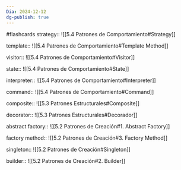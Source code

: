 ```yaml
---
Dia: 2024-12-12
dg-publish: true
---
```

#flashcards
strategy:: ![[5.4 Patrones de Comportamiento#Strategy]]

template:: ![[5.4 Patrones de Comportamiento#Template Method]]

visitor:: ![[5.4 Patrones de Comportamiento#Visitor]]

state:: ![[5.4 Patrones de Comportamiento#State]]

interpreter:: ![[5.4 Patrones de Comportamiento#Interpreter]]


command:: ![[5.4 Patrones de Comportamiento#Command]]


composite:: ![[5.3 Patrones Estructurales#Composite]]


decorator:: ![[5.3 Patrones Estructurales#Decorador]]


abstract factory:: ![[5.2 Patrones de Creación#1. Abstract Factory]]

factory method:: ![[5.2 Patrones de Creación#3. Factory Method]]

singleton:: ![[5.2 Patrones de Creación#Singleton]]
<!--SR:!2024-12-16,1,230-->


builder:: ![[5.2 Patrones de Creación#2. Builder]]
<!--SR:!2024-12-18,3,250-->